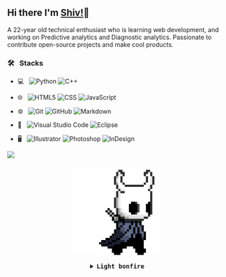 ## Hi there I'm [Shiv!](https://github.com/Shivshreyas)👋
 A 22-year old technical enthusiast who is learning web development, and working on Predictive analytics and Diagnostic analytics. Passionate to contribute open-source projects and make cool products.<br>

<h3> 🛠 &nbsp; Stacks</h3>

- 💻 &nbsp;
  ![Python](https://img.shields.io/badge/-Python-333333?style=flat&logo=python)
  ![C++](https://img.shields.io/badge/-C++-333333?style=flat&logo=C%2B%2B&logoColor=00599C)
  
 - 🌐 &nbsp;
  ![HTML5](https://img.shields.io/badge/-HTML5-333333?style=flat&logo=HTML5)
  ![CSS](https://img.shields.io/badge/-CSS-333333?style=flat&logo=CSS3&logoColor=1572B6)
  ![JavaScript](https://img.shields.io/badge/-JavaScript-333333?style=flat&logo=javascript)
  
 - ⚙️ &nbsp;
  ![Git](https://img.shields.io/badge/-Git-333333?style=flat&logo=git)
  ![GitHub](https://img.shields.io/badge/-GitHub-333333?style=flat&logo=github)
  ![Markdown](https://img.shields.io/badge/-Markdown-333333?style=flat&logo=markdown)
  
  - 🔧 &nbsp;
  ![Visual Studio Code](https://img.shields.io/badge/-Visual%20Studio%20Code-333333?style=flat&logo=visual-studio-code&logoColor=007ACC)
  ![Eclipse](https://img.shields.io/badge/-Eclipse-333333?style=flat&logo=eclipse-ide&logoColor=2C2255)
  
 - 🖥 &nbsp;
  ![Illustrator](https://img.shields.io/badge/-Illustrator-333333?style=flat&logo=adobe-illustrator)
  ![Photoshop](https://img.shields.io/badge/-Photoshop-333333?style=flat&logo=adobe-photoshop)
  ![InDesign](https://img.shields.io/badge/-InDesign-333333?style=flat&logo=adobe-indesign)
 
  
  <a href="https://github.com/AVS1508">
 <img height="180em" src="https://github-readme-stats.vercel.app/api/top-langs/?username=shivshreyas&theme=buefy&layout=compact" />
  </a>

 <p align="center">
   <img src="https://raw.githubusercontent.com/TanZng/TanZng/master/assets/hollor_knight3.gif" width="200"/>
  </p>
 
 <details align="center">

<summary> <b> <samp> Light bonfire </samp></b></summary>
<samp>
 <b><h2 style="color: #fc6203">B O N F I R E &nbsp; L I T !</h2> </b>

<img src="https://raw.githubusercontent.com/TanZng/TanZng/master/assets/bonefire.gif" width="200"/>

 <div align="center">
 
  **📫 You can Reach me at:**<br>

  [![Twitter Badge](https://img.shields.io/badge/-Twitter-1ca0f1?style=flat-square&labelColor=1ca0f1&logo=twitter&logoColor=white&link=https://twitter.com/shivshreyas)](https://twitter.com/shivshreyas)
  [![Linkedin Badge](https://img.shields.io/badge/-LinkedIn-blue?style=flat-square&logo=Linkedin&logoColor=white&link=https://www.linkedin.com/in/shiv-shreyas-a75014169/)](https://www.linkedin.com/in/shiv-shreyas-a75014169/)
  [![Facebook  Badge](https://img.shields.io/badge/Facebook-%231877F2.svg?&style=flat-square&logo=facebook&logoColor=white)](https://www.facebook.com/shiv.shreyas.58/)
  [![Steam](https://img.shields.io/badge/Steam-000000?style=for-the-badge&logo=steam&logoColor=white)](https://steamcommunity.com/id/Shivuchiha/)

 </div>
